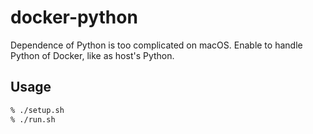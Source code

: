 # docker-python

Dependence of Python is too complicated on macOS. Enable to handle Python of Docker, like as host's Python.

## Usage

```sh
% ./setup.sh
% ./run.sh
```
